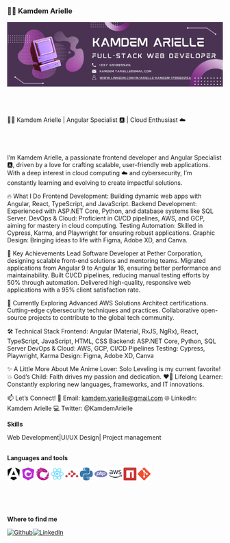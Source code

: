 ### 👩‍💻 Kamdem Arielle

<picture>
 <source media="(prefers-color-scheme: dark)" srcset="https://github.com/kamdem-arielle/kamdem-arielle/blob/d391d6776056607eee16678a99664a71b21dbec1/Purple%20Geometric%20Technology%20LinkedIn%20Banner.png?raw=true">
 <source media="(prefers-color-scheme: light)" srcset="https://github.com/kamdem-arielle/kamdem-arielle/blob/d391d6776056607eee16678a99664a71b21dbec1/Purple%20Geometric%20Technology%20LinkedIn%20Banner.png?raw=true">
 <img alt="YOUR-ALT-TEXT" src="https://github.com/kamdem-arielle/kamdem-arielle/blob/d391d6776056607eee16678a99664a71b21dbec1/Purple%20Geometric%20Technology%20LinkedIn%20Banner.png?raw=true">
</picture>

<br /><br /><br />
👩‍💻 Kamdem Arielle | Angular Specialist 🅰️ | Cloud Enthusiast ☁️

<br /><br /><br />
I’m Kamdem Arielle, a passionate frontend developer and Angular Specialist 🅰️, driven by a love for crafting scalable, user-friendly web applications. With a deep interest in cloud computing ☁️ and cybersecurity, I’m constantly learning and evolving to create impactful solutions.
<br />

🔥 What I Do
Frontend Development: Building dynamic web apps with Angular, React, TypeScript, and JavaScript.
Backend Development: Experienced with ASP.NET Core, Python, and database systems like SQL Server.
DevOps & Cloud: Proficient in CI/CD pipelines, AWS, and GCP, aiming for mastery in cloud computing.
Testing Automation: Skilled in Cypress, Karma, and Playwright for ensuring robust applications.
Graphic Design: Bringing ideas to life with Figma, Adobe XD, and Canva.
<br />

🌟 Key Achievements
Lead Software Developer at Pether Corporation, designing scalable front-end solutions and mentoring teams.
Migrated applications from Angular 9 to Angular 16, ensuring better performance and maintainability.
Built CI/CD pipelines, reducing manual testing efforts by 50% through automation.
Delivered high-quality, responsive web applications with a 95% client satisfaction rate.
<br />

🌱 Currently Exploring
Advanced AWS Solutions Architect certifications.
Cutting-edge cybersecurity techniques and practices.
Collaborative open-source projects to contribute to the global tech community.
<br />

🛠️ Technical Stack
Frontend: Angular (Material, RxJS, NgRx), React, TypeScript, JavaScript, HTML, CSS
Backend: ASP.NET Core, Python, SQL Server
DevOps & Cloud: AWS, GCP, CI/CD Pipelines
Testing: Cypress, Playwright, Karma
Design: Figma, Adobe XD, Canva
<br />

✨ A Little More About Me
Anime Lover: Solo Leveling is my current favorite! 💥
God’s Child: Faith drives my passion and dedication. ❤️🙏
Lifelong Learner: Constantly exploring new languages, frameworks, and IT innovations.
<br />

📫 Let’s Connect!
📧 Email: kamdem.yarielle@gmail.com
🌐 LinkedIn: Kamdem Arielle
💻 Twitter: @KamdemArielle
<br />


**Skills**

Web Development|UI/UX Design| Project management
<br /><br />

**Languages and tools**

<code><img height="30" alt="javascript" src="/angular-color.svg"></code>
<code><img height="30" alt="typescript" src="/ngrx-color.svg"></code>
<code><img height="30" alt="react" src="/reactivex-color.svg"></code>
<code><img height="30" alt="graphql" src="/react-color.svg"></code>
<code><img height="30" alt="javascript" src="/reactrouter-color.svg"></code>
<code><img height="30" alt="typescript" src="/python-color.svg"></code>
<code><img height="30" alt="react" src="/php-color.svg"></code>
<code><img height="30" alt="graphql" src="/amazonaws-color.svg"></code>
<code><img height="30" alt="react" src="/npm-color.svg"></code>
<code><img height="30" alt="graphql" src="/git-color.svg"></code>
<br /><br />

<br /><br />

**Where to find me**

<p><a href="https://github.com/kamdem-arielle" target="_blank"><img alt="Github" src="https://img.shields.io/badge/GitHub-%2312100E.svg?&style=for-the-badge&logo=Github&logoColor=white" /></a><a href="www.linkedin.com/in/arielle-kamdem-17858225a" target="_blank"><img alt="LinkedIn" src="https://img.shields.io/badge/linkedin-%230077B5.svg?&style=for-the-badge&logo=linkedin&logoColor=white" /></a>
</p>




